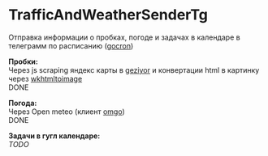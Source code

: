 # TrafficAndWeatherSenderTg

Отправка информации о пробках, погоде и задачах в календаре в телеграмм по расписанию ([gocron](github.com/go-co-op/gocron))

**Пробки:**\
Через js scraping яндекс карты в [geziyor](github.com/geziyor/geziyor) и конвертации html в картинку через [wkhtmltoimage](github.com/shezadkhan137/go-wkhtmltoimage)\
DONE

**Погода:**\
Через Open meteo (клиент [omgo](github.com/hectormalot/omgo))\
DONE

**Задачи в гугл календаре:**\
_TODO_

